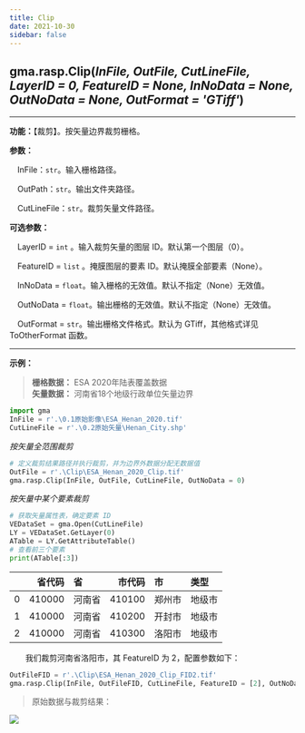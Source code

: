 ```yaml
---
title: Clip
date: 2021-10-30
sidebar: false
---
```


## gma.rasp.**Clip**(*InFile, OutFile, CutLineFile, LayerID = 0, FeatureID = None, InNoData = None, OutNoData = None, OutFormat = 'GTiff'*)

---

**功能：**【裁剪】。按矢量边界裁剪栅格。

**参数：** 

&emsp;InFile：`str`。输入栅格路径。

&emsp;OutPath：`str`。输出文件夹路径。

&emsp;CutLineFile：`str`。裁剪矢量文件路径。

**可选参数：**

&emsp;LayerID = `int` <Badge text="1.0.7 +"/> 。输入裁剪矢量的图层 ID。默认第一个图层（0）。

&emsp;FeatureID = `list` <Badge text="1.0.7 +"/> 。掩膜图层的要素 ID。默认掩膜全部要素（None）。

&emsp;InNoData = `float`。输入栅格的无效值。默认不指定（None）无效值。

&emsp;OutNoData  = `float`。输出栅格的无效值。默认不指定（None）无效值。

&emsp;OutFormat  = `str`。输出栅格文件格式。默认为 GTiff，其他格式详见 ToOtherFormat 函数。

---

**示例：**

>**栅格数据：** ESA 2020年陆表覆盖数据<br>
>**矢量数据：** 河南省18个地级行政单位矢量边界

```python
import gma
InFile = r'.\0.1原始影像\ESA_Henan_2020.tif'
CutLineFile = r'.\0.2原始矢量\Henan_City.shp'
```

*按矢量全范围裁剪*
```python
# 定义裁剪结果路径并执行裁剪，并为边界外数据分配无数据值
OutFile = r'.\Clip\ESA_Henan_2020_Clip.tif'
gma.rasp.Clip(InFile, OutFile, CutLineFile, OutNoData = 0)
```

*按矢量中某个要素裁剪*

```python
# 获取矢量属性表，确定要素 ID
VEDataSet = gma.Open(CutLineFile)
LY = VEDataSet.GetLayer(0)
ATable = LY.GetAttributeTable()
# 查看前三个要素
print(ATable[:3])
```
|    |   省代码 | 省     |   市代码 | 市       | 类型     |
|---:|---------:|:-------|---------:|:---------|:---------|
|  0 |   410000 | 河南省 |   410100 | 郑州市   | 地级市   |
|  1 |   410000 | 河南省 |   410200 | 开封市   | 地级市   |
|  2 |   410000 | 河南省 |   410300 | 洛阳市   | 地级市   |

&emsp;&emsp;我们裁剪河南省洛阳市，其 FeatureID 为 2，配置参数如下：

```python
OutFileFID = r'.\Clip\ESA_Henan_2020_Clip_FID2.tif'
gma.rasp.Clip(InFile, OutFileFID, CutLineFile, FeatureID = [2], OutNoData = 0)
```
> 原始数据与裁剪结果：

![](/rasp/Clip.webp)

